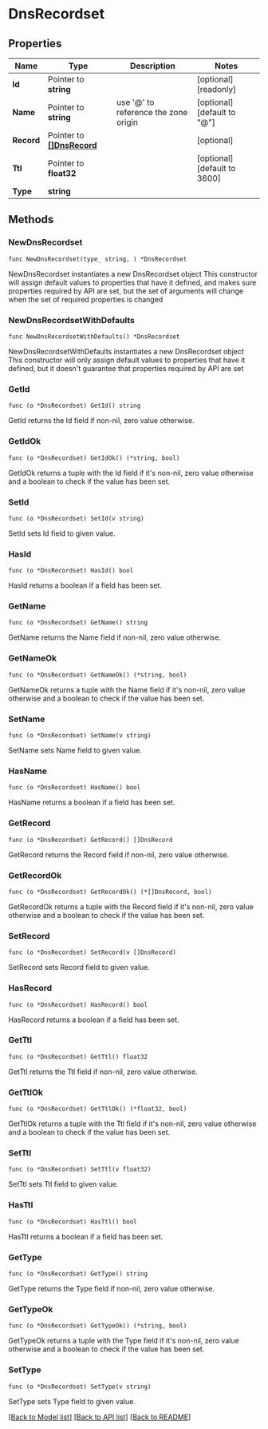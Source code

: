 # DnsRecordset

## Properties

Name | Type | Description | Notes
------------ | ------------- | ------------- | -------------
**Id** | Pointer to **string** |  | [optional] [readonly] 
**Name** | Pointer to **string** | use &#39;@&#39; to reference the zone origin | [optional] [default to "@"]
**Record** | Pointer to [**[]DnsRecord**](DnsRecord.md) |  | [optional] 
**Ttl** | Pointer to **float32** |  | [optional] [default to 3600]
**Type** | **string** |  | 

## Methods

### NewDnsRecordset

`func NewDnsRecordset(type_ string, ) *DnsRecordset`

NewDnsRecordset instantiates a new DnsRecordset object
This constructor will assign default values to properties that have it defined,
and makes sure properties required by API are set, but the set of arguments
will change when the set of required properties is changed

### NewDnsRecordsetWithDefaults

`func NewDnsRecordsetWithDefaults() *DnsRecordset`

NewDnsRecordsetWithDefaults instantiates a new DnsRecordset object
This constructor will only assign default values to properties that have it defined,
but it doesn't guarantee that properties required by API are set

### GetId

`func (o *DnsRecordset) GetId() string`

GetId returns the Id field if non-nil, zero value otherwise.

### GetIdOk

`func (o *DnsRecordset) GetIdOk() (*string, bool)`

GetIdOk returns a tuple with the Id field if it's non-nil, zero value otherwise
and a boolean to check if the value has been set.

### SetId

`func (o *DnsRecordset) SetId(v string)`

SetId sets Id field to given value.

### HasId

`func (o *DnsRecordset) HasId() bool`

HasId returns a boolean if a field has been set.

### GetName

`func (o *DnsRecordset) GetName() string`

GetName returns the Name field if non-nil, zero value otherwise.

### GetNameOk

`func (o *DnsRecordset) GetNameOk() (*string, bool)`

GetNameOk returns a tuple with the Name field if it's non-nil, zero value otherwise
and a boolean to check if the value has been set.

### SetName

`func (o *DnsRecordset) SetName(v string)`

SetName sets Name field to given value.

### HasName

`func (o *DnsRecordset) HasName() bool`

HasName returns a boolean if a field has been set.

### GetRecord

`func (o *DnsRecordset) GetRecord() []DnsRecord`

GetRecord returns the Record field if non-nil, zero value otherwise.

### GetRecordOk

`func (o *DnsRecordset) GetRecordOk() (*[]DnsRecord, bool)`

GetRecordOk returns a tuple with the Record field if it's non-nil, zero value otherwise
and a boolean to check if the value has been set.

### SetRecord

`func (o *DnsRecordset) SetRecord(v []DnsRecord)`

SetRecord sets Record field to given value.

### HasRecord

`func (o *DnsRecordset) HasRecord() bool`

HasRecord returns a boolean if a field has been set.

### GetTtl

`func (o *DnsRecordset) GetTtl() float32`

GetTtl returns the Ttl field if non-nil, zero value otherwise.

### GetTtlOk

`func (o *DnsRecordset) GetTtlOk() (*float32, bool)`

GetTtlOk returns a tuple with the Ttl field if it's non-nil, zero value otherwise
and a boolean to check if the value has been set.

### SetTtl

`func (o *DnsRecordset) SetTtl(v float32)`

SetTtl sets Ttl field to given value.

### HasTtl

`func (o *DnsRecordset) HasTtl() bool`

HasTtl returns a boolean if a field has been set.

### GetType

`func (o *DnsRecordset) GetType() string`

GetType returns the Type field if non-nil, zero value otherwise.

### GetTypeOk

`func (o *DnsRecordset) GetTypeOk() (*string, bool)`

GetTypeOk returns a tuple with the Type field if it's non-nil, zero value otherwise
and a boolean to check if the value has been set.

### SetType

`func (o *DnsRecordset) SetType(v string)`

SetType sets Type field to given value.



[[Back to Model list]](../README.md#documentation-for-models) [[Back to API list]](../README.md#documentation-for-api-endpoints) [[Back to README]](../README.md)


